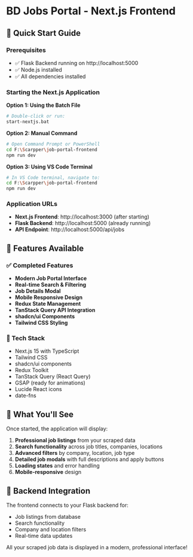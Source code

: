 # BD Jobs Portal - Next.js Frontend

## 🚀 Quick Start Guide

### Prerequisites
- ✅ Flask Backend running on http://localhost:5000
- ✅ Node.js installed
- ✅ All dependencies installed

### Starting the Next.js Application

**Option 1: Using the Batch File**
```bash
# Double-click or run:
start-nextjs.bat
```

**Option 2: Manual Command**
```bash
# Open Command Prompt or PowerShell
cd F:\Scarpper\job-portal-frontend
npm run dev
```

**Option 3: Using VS Code Terminal**
```bash
# In VS Code terminal, navigate to:
cd F:\Scarpper\job-portal-frontend
npm run dev
```

### Application URLs
- **Next.js Frontend**: http://localhost:3000 (after starting)
- **Flask Backend**: http://localhost:5000 (already running)
- **API Endpoint**: http://localhost:5000/api/jobs

## 🎯 Features Available

### ✅ Completed Features
- **Modern Job Portal Interface**
- **Real-time Search & Filtering**
- **Job Details Modal**
- **Mobile Responsive Design**
- **Redux State Management**
- **TanStack Query API Integration**
- **shadcn/ui Components**
- **Tailwind CSS Styling**

### 🔧 Tech Stack
- Next.js 15 with TypeScript
- Tailwind CSS
- shadcn/ui components
- Redux Toolkit
- TanStack Query (React Query)
- GSAP (ready for animations)
- Lucide React icons
- date-fns

## 📱 What You'll See

Once started, the application will display:
1. **Professional job listings** from your scraped data
2. **Search functionality** across job titles, companies, locations
3. **Advanced filters** by company, location, job type
4. **Detailed job modals** with full descriptions and apply buttons
5. **Loading states** and error handling
6. **Mobile-responsive** design

## 🔗 Backend Integration

The frontend connects to your Flask backend for:
- Job listings from database
- Search functionality
- Company and location filters
- Real-time data updates

All your scraped job data is displayed in a modern, professional interface!
